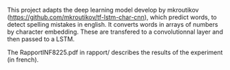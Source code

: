 This project adapts the deep learning model develop by mkroutikov (https://github.com/mkroutikov/tf-lstm-char-cnn), which predict words, to detect spelling mistakes in english. It converts words in arrays of numbers by character embedding. These are transfered to a convolutionnal layer and then passed to a LSTM.

The RapportINF8225.pdf in rapport/ describes the results of the experiment (in french).
